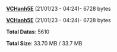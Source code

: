 [**VCHanh5E**](/data/VCHanh5E.txt) (21/01/23 - 04:24)- 6728 bytes

[**VCHanh5E**](/data/VCHanh5E.txt) (21/01/23 - 04:24)- 6728 bytes

**Total Datas**: 5610

**Total Size**: 33.70 MB / 33.7 MB